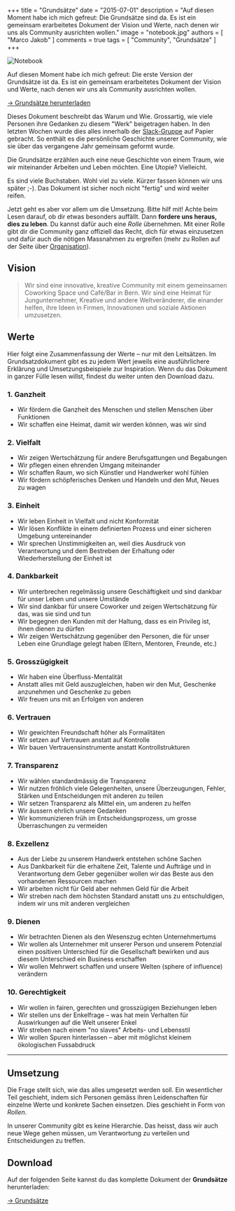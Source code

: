 +++
title = "Grundsätze"
date = "2015-07-01"
description = "Auf diesen Moment habe ich mich gefreut: Die Grundsätze sind da. Es ist ein gemeinsam erarbeitetes Dokument der Vision und Werte, nach denen wir uns als Community ausrichten wollen."
image = "notebook.jpg"
authors = [ "Marco Jakob" ]
comments = true
tags = [ "Community", "Grundsätze" ]
+++

![Notebook](notebook.jpg)

<div class="lead">
  Auf diesen Moment habe ich mich gefreut: Die erste Version der Grundsätze ist da. Es ist ein gemeinsam erarbeitetes Dokument der Vision und Werte, nach denen wir uns als Community ausrichten wollen.
</div>

<a href="/grundsaetze/" class="btn btn-mod btn-medium btn-round">&rarr; Grundsätze herunterladen</a>

Dieses Dokument beschreibt das Warum und Wie. Grossartig, wie viele Personen ihre Gedanken zu diesem "Werk" beigetragen haben. In den letzten Wochen wurde dies alles innerhalb der [Slack-Gruppe](/blog/slack/) auf Papier gebracht. So enthält es die persönliche Geschichte unserer Community, wie sie über das vergangene Jahr gemeinsam geformt wurde.

Die Grundsätze erzählen auch eine neue Geschichte von einem Traum, wie wir miteinander Arbeiten und Leben möchten. Eine Utopie? Vielleicht.

Es sind viele Buchstaben. Wohl viel zu viele. Kürzer fassen können wir uns später ;-). Das Dokument ist sicher noch nicht "fertig" und wird weiter reifen.

Jetzt geht es aber vor allem um die Umsetzung. Bitte hilf mit! Achte beim Lesen darauf, ob dir etwas besonders auffällt. Dann **fordere uns heraus, dies zu leben**. Du kannst dafür auch eine *Rolle* übernehmen. Mit einer Rolle gibt dir die Community ganz offiziell das Recht, dich für etwas einzusetzen und dafür auch die nötigen Massnahmen zu ergreifen (mehr zu Rollen auf der Seite über [Organisation](/organisation/)).


## Vision

> Wir sind eine innovative, kreative Community mit einem gemeinsamen Coworking Space und Café/Bar in Bern. Wir sind eine Heimat für Jungunternehmer, Kreative und andere Weltveränderer, die einander helfen, ihre Ideen in Firmen, Innovationen und soziale Aktionen umzusetzen.


## Werte

Hier folgt eine Zusammenfassung der Werte &ndash; nur mit den Leitsätzen. Im Grundsatzdokument gibt es zu jedem Wert jeweils eine ausführlichere Erklärung und Umsetzungsbeispiele zur Inspiration. Wenn du das Dokument in ganzer Fülle lesen willst, findest du weiter unten den Download dazu.


### 1. Ganzheit

* Wir fördern die Ganzheit des Menschen und stellen Menschen über Funktionen
* Wir schaffen eine Heimat, damit wir werden können, was wir sind


### 2. Vielfalt

* Wir zeigen Wertschätzung für andere Berufsgattungen und Begabungen
* Wir pflegen einen ehrenden Umgang miteinander
* Wir schaffen Raum, wo sich Künstler und Handwerker wohl fühlen
* Wir fördern schöpferisches Denken und Handeln und den Mut, Neues zu wagen


### 3. Einheit

* Wir leben Einheit in Vielfalt und nicht Konformität
* Wir lösen Konflikte in einem definierten Prozess und einer sicheren Umgebung untereinander
* Wir sprechen Unstimmigkeiten an, weil dies Ausdruck von Verantwortung und dem Bestreben der Erhaltung oder Wiederherstellung der Einheit ist


### 4. Dankbarkeit

* Wir unterbrechen regelmässig unsere Geschäftigkeit und sind dankbar für unser Leben und unsere Umstände
* Wir sind dankbar für unsere Coworker und zeigen Wertschätzung für das, was sie sind und tun
* Wir begegnen den Kunden mit der Haltung, dass es ein Privileg ist, ihnen dienen zu dürfen
* Wir zeigen Wertschätzung gegenüber den Personen, die für unser Leben eine Grundlage gelegt haben (Eltern, Mentoren, Freunde, etc.)


### 5. Grosszügigkeit

* Wir haben eine Überfluss-Mentalität
* Anstatt alles mit Geld auszugleichen, haben wir den Mut, Geschenke anzunehmen und Geschenke zu geben
* Wir freuen uns mit an Erfolgen von anderen


### 6. Vertrauen

* Wir gewichten Freundschaft höher als Formalitäten
* Wir setzen auf Vertrauen anstatt auf Kontrolle
* Wir bauen Vertrauensinstrumente anstatt Kontrollstrukturen


### 7. Transparenz

* Wir wählen standardmässig die Transparenz
* Wir nutzen fröhlich viele Gelegenheiten, unsere Überzeugungen, Fehler, Stärken und Entscheidungen mit anderen zu teilen
* Wir setzen Transparenz als Mittel ein, um anderen zu helfen
* Wir äussern ehrlich unsere Gedanken
* Wir kommunizieren früh im Entscheidungsprozess, um grosse Überraschungen zu vermeiden


### 8. Exzellenz

* Aus der Liebe zu unserem Handwerk entstehen schöne Sachen
* Aus Dankbarkeit für die erhaltene Zeit, Talente und Aufträge und in Verantwortung dem Geber gegenüber wollen wir das Beste aus den vorhandenen Ressourcen machen
* Wir arbeiten nicht für Geld aber nehmen Geld für die Arbeit
* Wir streben nach dem höchsten Standard anstatt uns zu entschuldigen, indem wir uns mit anderen vergleichen


### 9. Dienen

* Wir betrachten Dienen als den Wesenszug echten Unternehmertums
* Wir wollen als Unternehmer mit unserer Person und unserem Potenzial einen positiven Unterschied für die Gesellschaft bewirken und aus diesem Unterschied ein Business erschaffen
* Wir wollen Mehrwert schaffen und unsere Welten (sphere of influence) verändern


### 10. Gerechtigkeit

* Wir wollen in fairen, gerechten und grosszügigen Beziehungen leben
* Wir stellen uns der Enkelfrage – was hat mein Verhalten für Auswirkungen auf die Welt unserer Enkel
* Wir streben nach einem "no slaves" Arbeits- und Lebensstil
* Wir wollen Spuren hinterlassen – aber mit möglichst kleinem ökologischen Fussabdruck

***

## Umsetzung

Die Frage stellt sich, wie das alles umgesetzt werden soll. Ein wesentlicher Teil geschieht, indem sich Personen gemäss ihren Leidenschaften für einzelne Werte und konkrete Sachen einsetzen. Dies geschieht in Form von *Rollen*.

In unserer Community gibt es keine Hierarchie. Das heisst, dass wir auch neue Wege gehen müssen, um Verantwortung zu verteilen und Entscheidungen zu treffen.


## Download

Auf der folgenden Seite kannst du das komplette Dokument der **Grundsätze** herunterladen:

<a href="/grundsaetze/" class="btn btn-mod btn-medium btn-round">&rarr; Grundsätze</a>
